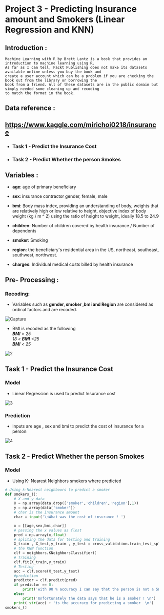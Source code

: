 # Project 3 - Predicting Insurance amount and Smokers (Linear Regression and KNN) 

## Introduction :
  
    Machine Learning with R by Brett Lantz is a book that provides an introduction to machine learning using R. 
    As far as I can tell, Packt Publishing does not make its datasets available online unless you buy the book and 
    create a user account which can be a problem if you are checking the book out from the library or borrowing the
    book from a friend. All of these datasets are in the public domain but simply needed some cleaning up and recoding
    to match the format in the book.

## Data reference : 

## https://www.kaggle.com/mirichoi0218/insurance

- ### Task 1 - Predict the Insurance Cost 

- ### Task 2 - Predict Whether the person Smokes 

## Variables :
- **age**: age of primary beneficiary

- **sex**: insurance contractor gender, female, male

- **bmi**: Body mass index, providing an understanding of body, weights that are relatively high or low relative to height,
objective index of body weight (kg / m ^ 2) using the ratio of height to weight, ideally 18.5 to 24.9

- **children**: Number of children covered by health insurance / Number of dependents

- **smoker**: Smoking

- **region**: the beneficiary's residential area in the US, northeast, southeast, southwest, northwest.

- **charges**: Individual medical costs billed by health insurance

## Pre- Processing :
### Recoding:

- Variables such as **gender, smoker ,bmi and Region** are considered as ordinal factors and are recoded.

![Capture](https://user-images.githubusercontent.com/41041795/94027226-40ca8980-fdd8-11ea-8b31-f75ee27028e7.PNG)
- BMI is recoded as the following   
***BMI** > 25*  
*18 < **BMI** <25*  
***BMI** < 25*
 
![2](https://user-images.githubusercontent.com/41041795/94027651-b2a2d300-fdd8-11ea-90d7-dd2255225098.PNG)
## Task 1 - Predict the Insurance Cost 
### Model 
 - Linear Regression is used to predict Insurance cost 
 
 ![3](https://user-images.githubusercontent.com/41041795/94028266-61471380-fdd9-11ea-908a-2d96f2fbed20.PNG)

### Prediction 

- Inputs are age , sex and bmi to predict the cost of insurance for a person 

![4](https://user-images.githubusercontent.com/41041795/94028985-f9dd9380-fdd9-11ea-8534-2a9be3c7c71b.PNG)


## Task 2 - Predict Whether the person Smokes 
### Model 
 - Using K- Nearest Neighbors smokers where predicted 
 
```python
# Using k-Nearest neighbours to predict a smoker
def smokers_():
    # X and y data
    X = np.array(data.drop(['smoker','children','region'],1))
    y = np.array(data['smoker'])
    # char is the insurance amount
    char = input('\nWhat was the cost of insurance ! ')

    x = [[age,sex,bmi,char]]
    # passing the x values as float
    pred = np.array(x,float)
    # spliting the data for testing and training
    X_train , X_test,y_train , y_test = cross_validation.train_test_split(X,y,test_size=0.2)
    # the KNN function
    clf = neighbors.KNeighborsClassifier()
    # Training
    clf.fit(X_train,y_train)
    # Testing
    acc = clf.score(X_test,y_test)
    #prediction
    predictor = clf.predict(pred)
    if predictor == 0:
        print('with 90 % accuracy I can say that the person is not a Smoker !\n')
    else:
        print('Unfortunately the data says that he is a smoker ! \n')
    print( str(acc) + 'is the accuracy for predicting a smoker  \n')
smokers_()
```
